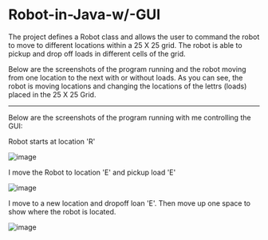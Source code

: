 # Robot-in-Java-w/-GUI
The project defines a Robot class and allows the user to command the robot to move to different locations within a 25 X 25 grid. The robot is able to pickup and drop off loads in different cells of the grid.

Below are the screenshots of the program running and the robot moving from one location to the next with or without loads. As you can see, the robot is moving locations and changing the locations of the lettrs (loads) placed in the 25 X 25 Grid.

--------------------------------------------------------------------------------------------------------------------------------------------------------------
Below are the screenshots of the program running with me controlling the GUI:




Robot starts at location 'R'

![image](https://user-images.githubusercontent.com/81937437/190917630-41cd7e8f-5c8c-44e0-82f9-222347ad0cc1.png)


I move the Robot to location 'E' and pickup load 'E'

![image](https://user-images.githubusercontent.com/81937437/190917666-215790f3-18d3-40e4-bf81-e21c90953eda.png)




I move to a new location and dropoff loan 'E'. Then move up one space to show where the robot is located. 

![image](https://user-images.githubusercontent.com/81937437/190917732-82a1b319-a3d8-4cf2-84ca-b246da76e614.png)
